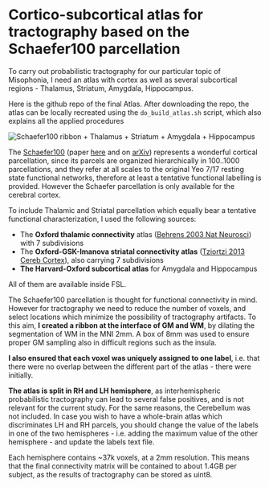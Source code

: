 # Cortico-subcortical atlas for tractography based on the Schaefer100 parcellation

To carry out probabilistic tractography for our particular topic of Misophonia, I need an atlas with cortex as well as several subcortical regions - Thalamus, Striatum, Amygdala, Hippocampus.

Here is the github repo of the final Atlas.
After downloading the repo, the atlas can be locally recreated using the `do_build_atlas.sh` script, which also explains all the applied procedures


![Schaefer100 ribbon + Thalamus + Striatum + Amygdala + Hippocampus](https://github.com/leonardocerliani/Atlases-Neuroimaging/blob/master/Schaefer100_ribbon_subcort_tracto/img/atlas_preview.png?raw=true)


The [Schaefer100](https://github.com/ThomasYeoLab/CBIG/tree/master/stable_projects/brain_parcellation/Schaefer2018_LocalGlobal/Parcellations/MNI) (paper [here](https://www.researchgate.net/publication/320255795_Local-Global_Parcellation_of_the_Human_Cerebral_Cortex_from_Intrinsic_Functional_Connectivity_MRI) and on [arXiv](https://www.biorxiv.org/content/10.1101/135632v2)) represents a wonderful cortical parcellation, since its parcels are organized hierarchically in 100..1000 parcellations, and they refer at all scales to the original Yeo 7/17 resting state functional networks, therefore at least a tentative functional labelling is provided.
However the Schaefer parcellation is only available for the cerebral cortex.

To include Thalamic and Striatal parcellation which equally bear a tentative functional characterization, I used the following sources:

- The **Oxford thalamic connectivity** atlas ([Behrens 2003 Nat Neurosci](https://www.researchgate.net/publication/10707535_Non-invasive_mapping_of_connections_between_human_thalamus_and_cortex_using_diffusion_imaging)) with 7 subdivisions
- The **Oxford-GSK-Imanova striatal connectivity atlas** ([Tziortzi 2013 Cereb Cortex](https://academic.oup.com/cercor/article/24/5/1165/389376)), also carrying 7 subdivisions
- **The Harvard-Oxford subcortical atlas** for Amygdala and Hippocampus

All of them are available inside FSL.

The Schaefer100 parcellation is thought for functional connectivity in mind. However for tractography we need to reduce the number of voxels, and select locations which minimize the possibility of tractography artifacts.
To this aim, **I created a ribbon at the interface of GM and WM**, by dilating the segmentation of WM in the MNI 2mm. A box of 8mm was used to ensure proper GM sampling also in difficult regions such as the insula.  

**I also ensured that each voxel was uniquely assigned to one label**, i.e. that there were no overlap between the different part of the atlas - there were initially.

**The atlas is split in RH and LH hemisphere**, as interhemispheric probabilistic tractography can lead to several false positives, and is not relevant for the current study. For the same reasons, the Cerebellum was not included. In case you wish to have a whole-brain atlas which discriminates LH and RH parcels, you should change the value of the labels in one of the two hemispheres - i.e. adding the maximum value of the other hemisphere - and update the labels text file.

Each hemisphere contains ~37k voxels, at a 2mm resolution. This means that the final connectivity matrix will be contained to about 1.4GB per subject, as the results of tractography can be stored as uint8.
